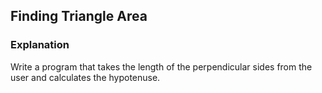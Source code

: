 ## Finding Triangle Area
### Explanation
Write a program that takes the length of the perpendicular sides from the user and calculates the hypotenuse.
